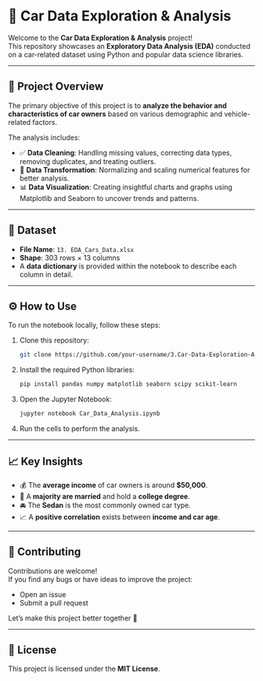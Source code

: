 # 🚗 Car Data Exploration & Analysis

Welcome to the **Car Data Exploration & Analysis** project!  
This repository showcases an **Exploratory Data Analysis (EDA)** conducted on a car-related dataset using Python and popular data science libraries.

---

## 📌 Project Overview

The primary objective of this project is to **analyze the behavior and characteristics of car owners** based on various demographic and vehicle-related factors.

The analysis includes:
- ✅ **Data Cleaning**: Handling missing values, correcting data types, removing duplicates, and treating outliers.  
- 🔁 **Data Transformation**: Normalizing and scaling numerical features for better analysis.  
- 📊 **Data Visualization**: Creating insightful charts and graphs using Matplotlib and Seaborn to uncover trends and patterns.

---

## 📂 Dataset

- **File Name**: `13. EDA_Cars_Data.xlsx`  
- **Shape**: 303 rows × 13 columns  
- A **data dictionary** is provided within the notebook to describe each column in detail.

---

## ⚙️ How to Use

To run the notebook locally, follow these steps:

1. Clone this repository:
   ```bash
   git clone https://github.com/your-username/3.Car-Data-Exploration-Analysis.git
   ```

2. Install the required Python libraries:
   ```bash
   pip install pandas numpy matplotlib seaborn scipy scikit-learn
   ```

3. Open the Jupyter Notebook:
   ```bash
   jupyter notebook Car_Data_Analysis.ipynb
   ```

4. Run the cells to perform the analysis.

---

## 📈 Key Insights

- 💰 The **average income** of car owners is around **$50,000**.  
- 💍 A **majority are married** and hold a **college degree**.  
- 🚘 The **Sedan** is the most commonly owned car type.  
- 📈 A **positive correlation** exists between **income and car age**.

---

## 🤝 Contributing

Contributions are welcome!  
If you find any bugs or have ideas to improve the project:
- Open an issue
- Submit a pull request  

Let’s make this project better together 🚀

---

## 📄 License

This project is licensed under the **MIT License**.
